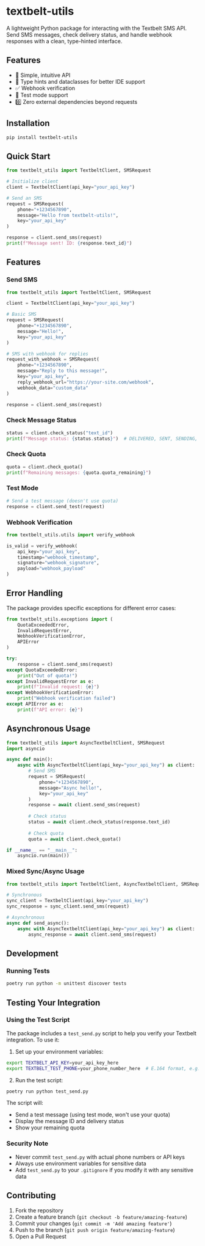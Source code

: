# textbelt-utils

A lightweight Python package for interacting with the Textbelt SMS API. Send SMS messages, check delivery status, and handle webhook responses with a clean, type-hinted interface.

## Features

- 🚀 Simple, intuitive API
- 📝 Type hints and dataclasses for better IDE support
- ✅ Webhook verification
- 🧪 Test mode support
- 0️⃣ Zero external dependencies beyond requests

## Installation

```bash
pip install textbelt-utils
```

## Quick Start

```python
from textbelt_utils import TextbeltClient, SMSRequest

# Initialize client
client = TextbeltClient(api_key="your_api_key")

# Send an SMS
request = SMSRequest(
    phone="+1234567890",
    message="Hello from textbelt-utils!",
    key="your_api_key"
)

response = client.send_sms(request)
print(f"Message sent! ID: {response.text_id}")
```

## Features

### Send SMS

```python
from textbelt_utils import TextbeltClient, SMSRequest

client = TextbeltClient(api_key="your_api_key")

# Basic SMS
request = SMSRequest(
    phone="+1234567890",
    message="Hello!",
    key="your_api_key"
)

# SMS with webhook for replies
request_with_webhook = SMSRequest(
    phone="+1234567890",
    message="Reply to this message!",
    key="your_api_key",
    reply_webhook_url="https://your-site.com/webhook",
    webhook_data="custom_data"
)

response = client.send_sms(request)
```

### Check Message Status

```python
status = client.check_status("text_id")
print(f"Message status: {status.status}")  # DELIVERED, SENT, SENDING, etc.
```

### Check Quota

```python
quota = client.check_quota()
print(f"Remaining messages: {quota.quota_remaining}")
```

### Test Mode

```python
# Send a test message (doesn't use quota)
response = client.send_test(request)
```

### Webhook Verification

```python
from textbelt_utils.utils import verify_webhook

is_valid = verify_webhook(
    api_key="your_api_key",
    timestamp="webhook_timestamp",
    signature="webhook_signature",
    payload="webhook_payload"
)
```

## Error Handling

The package provides specific exceptions for different error cases:

```python
from textbelt_utils.exceptions import (
    QuotaExceededError,
    InvalidRequestError,
    WebhookVerificationError,
    APIError
)

try:
    response = client.send_sms(request)
except QuotaExceededError:
    print("Out of quota!")
except InvalidRequestError as e:
    print(f"Invalid request: {e}")
except WebhookVerificationError:
    print("Webhook verification failed")
except APIError as e:
    print(f"API error: {e}")
```

## Asynchronous Usage

```python
from textbelt_utils import AsyncTextbeltClient, SMSRequest
import asyncio

async def main():
    async with AsyncTextbeltClient(api_key="your_api_key") as client:
        # Send SMS
        request = SMSRequest(
            phone="+1234567890",
            message="Async hello!",
            key="your_api_key"
        )
        response = await client.send_sms(request)
        
        # Check status
        status = await client.check_status(response.text_id)
        
        # Check quota
        quota = await client.check_quota()

if __name__ == "__main__":
    asyncio.run(main())
```

### Mixed Sync/Async Usage

```python
from textbelt_utils import TextbeltClient, AsyncTextbeltClient, SMSRequest

# Synchronous
sync_client = TextbeltClient(api_key="your_api_key")
sync_response = sync_client.send_sms(request)

# Asynchronous
async def send_async():
    async with AsyncTextbeltClient(api_key="your_api_key") as client:
        async_response = await client.send_sms(request)
```


## Development

### Running Tests

```bash
poetry run python -m unittest discover tests
```

## Testing Your Integration

### Using the Test Script

The package includes a `test_send.py` script to help you verify your Textbelt integration. To use it:

1. Set up your environment variables:
```bash
export TEXTBELT_API_KEY=your_api_key_here
export TEXTBELT_TEST_PHONE=your_phone_number_here  # E.164 format, e.g., +1234567890
```

2. Run the test script:
```bash
poetry run python test_send.py
```

The script will:
- Send a test message (using test mode, won't use your quota)
- Display the message ID and delivery status
- Show your remaining quota

### Security Note
- Never commit `test_send.py` with actual phone numbers or API keys
- Always use environment variables for sensitive data
- Add `test_send.py` to your `.gitignore` if you modify it with any sensitive data

## Contributing

1. Fork the repository
2. Create a feature branch (`git checkout -b feature/amazing-feature`)
3. Commit your changes (`git commit -m 'Add amazing feature'`)
4. Push to the branch (`git push origin feature/amazing-feature`)
5. Open a Pull Request
